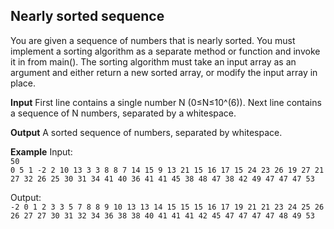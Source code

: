 ## Nearly sorted sequence  

You are given a sequence of numbers that is nearly sorted.
You must implement a sorting algorithm as a separate method or function and invoke it in from main(). The sorting algorithm must take an input array as an argument and either return a new sorted array, or modify the input array in place.

**Input**
First line contains a single number N (0≤N≤10^(6)). Next line contains a sequence of N numbers, separated by a whitespace.

**Output**
A sorted sequence of numbers, separated by whitespace.

**Example**
Input:  
`50 `  
`0 5 1 -2 2 10 13 3 3 8 8 7 14 15 9 13 21 15 16 17 15 24 23 26 19 27 21 27 32 26 25 30 31 34 41 40 36 41 41 45 38 48 47 38 42 49 47 47 47 53`  

Output:  
`-2 0 1 2 3 3 5 7 8 8 9 10 13 13 14 15 15 15 16 17 19 21 21 23 24 25 26 26 27 27 30 31 32 34 36 38 38 40 41 41 41 42 45 47 47 47 47 48 49 53`  
